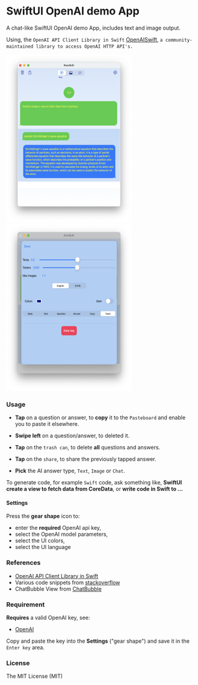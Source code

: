 # SwiftUI OpenAI demo App

A chat-like SwiftUI OpenAI demo App, includes text and image output.

Using, the `OpenAI API Client Library in Swift`  [OpenAISwift](https://github.com/Swift-Almanac/OpenAISwift), 
`a community-maintained library to access OpenAI HTTP API's.`


<p float="left">
  <img src="Images/screen2.png" width="333"  height="444" />
    <img src="Images/screen3.png" width="333"  height="444" />
</p>


### Usage

-   **Tap** on a question or answer, to **copy** it to the `Pasteboard` and enable you to paste it elsewhere.
  
-   **Swipe left** on a question/answer, to deleted it.
  
-   **Tap** on the `trash can`, to delete **all** questions and answers. 

-   **Tap** on the `share`, to share the previously tapped answer. 

-   **Pick** the AI answer type, `Text`, `Image` or `Chat`.


To generate code, for example `Swift` code, ask something like, **SwiftUI create a view to fetch data from CoreData**, or **write code in Swift to ...**

#### Settings

Press the **gear shape** icon to:

-   enter the **required** OpenAI api key,
-   select the OpenAI model parameters,
-   select the UI colors,
-   select the UI language
  
### References

-    [OpenAI API Client Library in Swift](https://github.com/Swift-Almanac/OpenAISwift)
-    Various code snippets from [stackoverflow](https://stackoverflow.com)
-    ChatBubble View from [ChatBubble](https://medium.com/devtechie/chat-bubble-custom-shape-in-swiftui-1f618cd94f3c)

### Requirement

**Requires** a valid OpenAI key, see:

-    [OpenAI](https://openai.com/)

Copy and paste the key into the **Settings** ("gear shape") and save it in the `Enter key` area.

### License

The MIT License (MIT)
